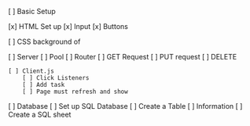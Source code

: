 [ ] Basic Setup 


[x] HTML Set up
    [x] Input
    [x] Buttons

[ ] CSS 
    background of 

[ ] Server 
    [ ] Pool
    [ ] Router
    [ ] GET Request
    [ ] PUT request
    [ ] DELETE 

    [ ] Client.js 
        [ ] Click Listeners
        [ ] Add task
        [ ] Page must refresh and show 


[ ] Database
    [ ] Set up SQL Database 
    [ ] Create a Table
    [ ] Information
    [ ] Create a SQL sheet
